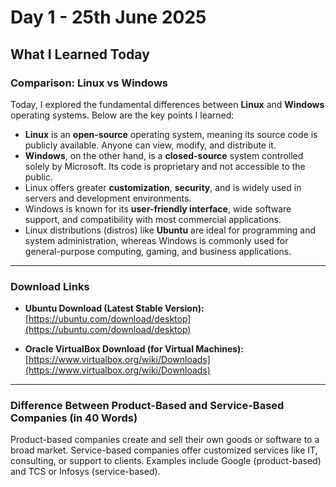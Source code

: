 

# Day 1 - 25th June 2025

## What I Learned Today

### Comparison: Linux vs Windows

Today, I explored the fundamental differences between **Linux** and **Windows** operating systems. Below are the key points I learned:

* **Linux** is an **open-source** operating system, meaning its source code is publicly available. Anyone can view, modify, and distribute it.
* **Windows**, on the other hand, is a **closed-source** system controlled solely by Microsoft. Its code is proprietary and not accessible to the public.
* Linux offers greater **customization**, **security**, and is widely used in servers and development environments.
* Windows is known for its **user-friendly interface**, wide software support, and compatibility with most commercial applications.
* Linux distributions (distros) like **Ubuntu** are ideal for programming and system administration, whereas Windows is commonly used for general-purpose computing, gaming, and business applications.
---
### Download Links

* **Ubuntu Download (Latest Stable Version):**
  [https://ubuntu.com/download/desktop](https://ubuntu.com/download/desktop)

* **Oracle VirtualBox Download (for Virtual Machines):**
  [https://www.virtualbox.org/wiki/Downloads](https://www.virtualbox.org/wiki/Downloads)

---

### **Difference Between Product-Based and Service-Based Companies (in 40 Words)**

Product-based companies create and sell their own goods or software to a broad market. Service-based companies offer customized services like IT, consulting, or support to clients. Examples include Google (product-based) and TCS or Infosys (service-based).
